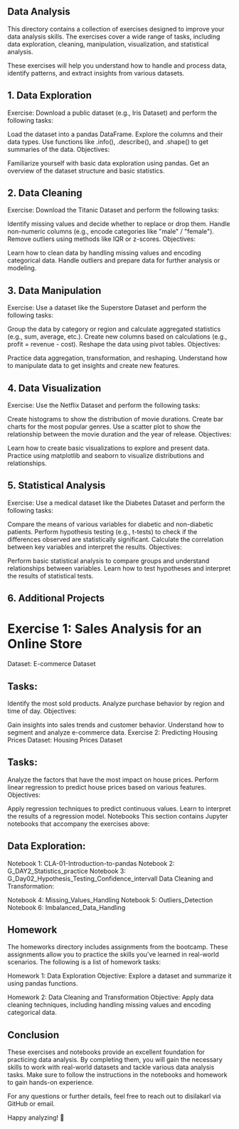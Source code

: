 ## Data Analysis

This directory contains a collection of exercises designed to improve your data analysis skills. The exercises cover a wide range of tasks, including data exploration, cleaning, manipulation, visualization, and statistical analysis. 

These exercises will help you understand how to handle and process data, identify patterns, and extract insights from various datasets.

## 1. Data Exploration
Exercise: Download a public dataset (e.g., Iris Dataset) and perform the following tasks:

Load the dataset into a pandas DataFrame.
Explore the columns and their data types.
Use functions like .info(), .describe(), and .shape() to get summaries of the data.
Objectives:

Familiarize yourself with basic data exploration using pandas.
Get an overview of the dataset structure and basic statistics.

## 2. Data Cleaning
Exercise: Download the Titanic Dataset and perform the following tasks:

Identify missing values and decide whether to replace or drop them.
Handle non-numeric columns (e.g., encode categories like "male" / "female").
Remove outliers using methods like IQR or z-scores.
Objectives:

Learn how to clean data by handling missing values and encoding categorical data.
Handle outliers and prepare data for further analysis or modeling.

## 3. Data Manipulation
Exercise: Use a dataset like the Superstore Dataset and perform the following tasks:

Group the data by category or region and calculate aggregated statistics (e.g., sum, average, etc.).
Create new columns based on calculations (e.g., profit = revenue - cost).
Reshape the data using pivot tables.
Objectives:

Practice data aggregation, transformation, and reshaping.
Understand how to manipulate data to get insights and create new features.

## 4. Data Visualization
Exercise: Use the Netflix Dataset and perform the following tasks:

Create histograms to show the distribution of movie durations.
Create bar charts for the most popular genres.
Use a scatter plot to show the relationship between the movie duration and the year of release.
Objectives:

Learn how to create basic visualizations to explore and present data.
Practice using matplotlib and seaborn to visualize distributions and relationships.

## 5. Statistical Analysis
Exercise: Use a medical dataset like the Diabetes Dataset and perform the following tasks:

Compare the means of various variables for diabetic and non-diabetic patients.
Perform hypothesis testing (e.g., t-tests) to check if the differences observed are statistically significant.
Calculate the correlation between key variables and interpret the results.
Objectives:

Perform basic statistical analysis to compare groups and understand relationships between variables.
Learn how to test hypotheses and interpret the results of statistical tests.

## 6. Additional Projects

# Exercise 1: Sales Analysis for an Online Store
Dataset: E-commerce Dataset

## Tasks:
Identify the most sold products.
Analyze purchase behavior by region and time of day.
Objectives:

Gain insights into sales trends and customer behavior.
Understand how to segment and analyze e-commerce data.
Exercise 2: Predicting Housing Prices
Dataset: Housing Prices Dataset

## Tasks:
Analyze the factors that have the most impact on house prices.
Perform linear regression to predict house prices based on various features.
Objectives:

Apply regression techniques to predict continuous values.
Learn to interpret the results of a regression model.
Notebooks
This section contains Jupyter notebooks that accompany the exercises above:

## Data Exploration:
Notebook 1: CLA-01-Introduction-to-pandas
Notebook 2: G_DAY2_Statistics_practice
Notebook 3: G_Day02_Hypothesis_Testing_Confidence_intervall
Data Cleaning and Transformation:

Notebook 4: Missing_Values_Handling
Notebook 5: Outliers_Detection
Notebook 6: Imbalanced_Data_Handling

## Homework
The homeworks directory includes assignments from the bootcamp. These assignments allow you to practice the skills you’ve learned in real-world scenarios. The following is a list of homework tasks:

Homework 1: Data Exploration
Objective: Explore a dataset and summarize it using pandas functions.

Homework 2: Data Cleaning and Transformation
Objective: Apply data cleaning techniques, including handling missing values and encoding categorical data.

## Conclusion
These exercises and notebooks provide an excellent foundation for practicing data analysis. By completing them, you will gain the necessary skills to work with real-world datasets and tackle various data analysis tasks. Make sure to follow the instructions in the notebooks and homework to gain hands-on experience.

For any questions or further details, feel free to reach out to disilakarl via GitHub or email.

Happy analyzing! 🎉


